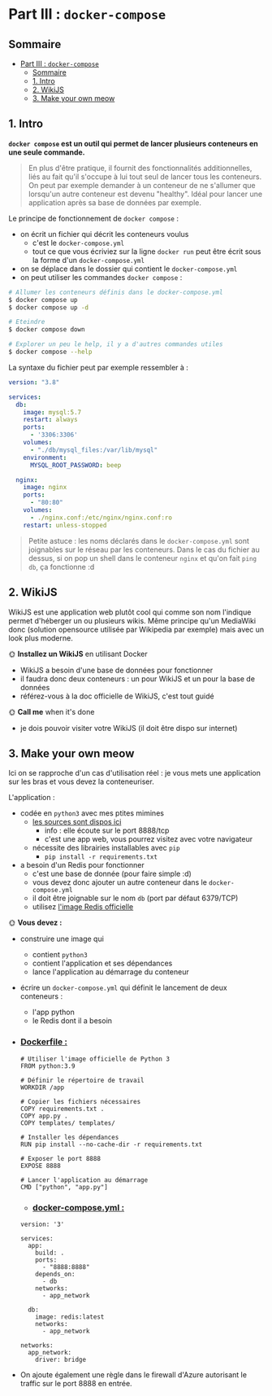 # Part III : `docker-compose`

## Sommaire

- [Part III : `docker-compose`](#part-iii--docker-compose)
  - [Sommaire](#sommaire)
  - [1. Intro](#1-intro)
  - [2. WikiJS](#2-wikijs)
  - [3. Make your own meow](#3-make-your-own-meow)

## 1. Intro

**`docker compose` est un outil qui permet de lancer plusieurs conteneurs en une seule commande.**

> En plus d'être pratique, il fournit des fonctionnalités additionnelles, liés au fait qu'il s'occupe à lui tout seul de lancer tous les conteneurs. On peut par exemple demander à un conteneur de ne s'allumer que lorsqu'un autre conteneur est devenu "healthy". Idéal pour lancer une application après sa base de données par exemple.

Le principe de fonctionnement de `docker compose` :

- on écrit un fichier qui décrit les conteneurs voulus
  - c'est le `docker-compose.yml`
  - tout ce que vous écriviez sur la ligne `docker run` peut être écrit sous la forme d'un `docker-compose.yml`
- on se déplace dans le dossier qui contient le `docker-compose.yml`
- on peut utiliser les commandes `docker compose` :

```bash
# Allumer les conteneurs définis dans le docker-compose.yml
$ docker compose up
$ docker compose up -d

# Eteindre
$ docker compose down

# Explorer un peu le help, il y a d'autres commandes utiles
$ docker compose --help
```

La syntaxe du fichier peut par exemple ressembler à :

```yml
version: "3.8"

services:
  db:
    image: mysql:5.7
    restart: always
    ports:
      - '3306:3306'
    volumes:
      - "./db/mysql_files:/var/lib/mysql"
    environment:
      MYSQL_ROOT_PASSWORD: beep

  nginx:
    image: nginx
    ports:
      - "80:80"
    volumes:
      - ./nginx.conf:/etc/nginx/nginx.conf:ro
    restart: unless-stopped
```

> Petite astuce : les noms déclarés dans le `docker-compose.yml` sont joignables sur le réseau par les conteneurs. Dans le cas du fichier au dessus, si on pop un  shell dans le conteneur `nginx` et qu'on fait `ping db`, ça fonctionne :d

## 2. WikiJS

WikiJS est une application web plutôt cool qui comme son nom l'indique permet d'héberger un ou plusieurs wikis. Même principe qu'un MediaWiki donc (solution opensource utilisée par Wikipedia par exemple) mais avec un look plus moderne.

🌞 **Installez un WikiJS** en utilisant Docker

- WikiJS a besoin d'une base de données pour fonctionner
- il faudra donc deux conteneurs : un pour WikiJS et un pour la base de données
- référez-vous à la doc officielle de WikiJS, c'est tout guidé

🌞 **Call me** when it's done

- je dois pouvoir visiter votre WikiJS (il doit être dispo sur internet)

## 3. Make your own meow

Ici on se rapproche d'un cas d'utilisation réel : je vous mets une application sur les bras et vous devez la conteneuriser. 

L'application : 

- codée en `python3` avec mes ptites mimines
  - [les sources sont dispos ici](./python-app)
    - info : elle écoute sur le port 8888/tcp
    - c'est une app web, vous pourrez visitez avec votre navigateur
  - nécessite des librairies installables avec `pip`
    - `pip install -r requirements.txt`
- a besoin d'un Redis pour fonctionner
  - c'est une base de donnée (pour faire simple :d)
  - vous devez donc ajouter un autre conteneur dans le `docker-compose.yml`
  - il doit être joignable sur le nom `db` (port par défaut 6379/TCP)
  - utilisez [l'image Redis officielle](https://hub.docker.com/_/redis)

🌞 **Vous devez :**

- construire une image qui
  - contient `python3`
  - contient l'application et ses dépendances
  - lance l'application au démarrage du conteneur
- écrire un `docker-compose.yml` qui définit le lancement de deux conteneurs :
  - l'app python
  - le Redis dont il a besoin


- ### <u>Dockerfile :</u>
  ````docker
  # Utiliser l'image officielle de Python 3
  FROM python:3.9

  # Définir le répertoire de travail
  WORKDIR /app

  # Copier les fichiers nécessaires
  COPY requirements.txt .
  COPY app.py .
  COPY templates/ templates/

  # Installer les dépendances
  RUN pip install --no-cache-dir -r requirements.txt

  # Exposer le port 8888
  EXPOSE 8888

  # Lancer l'application au démarrage
  CMD ["python", "app.py"]
  ````

  - ### <u>docker-compose.yml :</u>
  ````docker
  version: '3'

  services:
    app:
      build: .
      ports:
        - "8888:8888"
      depends_on:
        - db
      networks:
        - app_network

    db:
      image: redis:latest
      networks:
        - app_network

  networks:
    app_network:
      driver: bridge
  ````

- On ajoute également une règle dans le firewall d'Azure autorisant le traffic sur le port 8888 en entrée.
